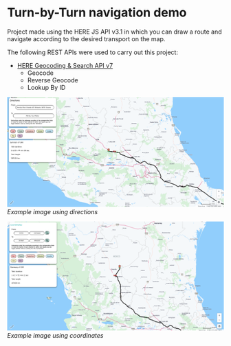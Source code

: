 # Turn-by-Turn navigation demo
Project made using the HERE JS API v3.1 in which you can draw a route and navigate according to the desired transport on the map.

The following REST APIs were used to carry out this project:

- [HERE Geocoding & Search API v7](https://developer.here.com/documentation/geocoding-search-api/api-reference-swagger.html)
  - Geocode
  - Reverse Geocode
  - Lookup By ID

![Example Image](./image/example_directions.png)
*Example image using directions*

![Example Image](./image/example_coords.png)
*Example image using coordinates*